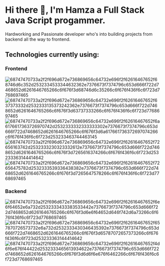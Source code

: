 # Hi there 👋, I'm Hamza a Full Stack Java Script progammer.

Hardworking and Passionate developer who's into building projects from backend all the way to frontend.

## Technologies currently using: 
### Frontend

![68747470733a2f2f696d672e736869656c64732e696f2f62616467652f68746d6c352d2532334533344632362e7376673f7374796c653d666f722d7468652d6261646765266c6f676f3d68746d6c35266c6f676f436f6c6f723d7768697465](https://user-images.githubusercontent.com/94742741/211165223-b3a515ab-a704-4199-83fd-f2281cce13d2.svg)
![68747470733a2f2f696d672e736869656c64732e696f2f62616467652f637373332d2532333135373242362e7376673f7374796c653d666f722d7468652d6261646765266c6f676f3d63737333266c6f676f436f6c6f723d7768697465](https://user-images.githubusercontent.com/94742741/211165235-88fce038-1d2e-4dea-b6f5-4e46638fe68c.svg)
![68747470733a2f2f696d672e736869656c64732e696f2f62616467652f6a6176617363726970742d2532333332333333302e7376673f7374796c653d666f722d7468652d6261646765266c6f676f3d6a617661736372697074266c6f676f436f6c6f723d253233463744463145](https://user-images.githubusercontent.com/94742741/211165239-c087f7aa-e5ad-47dc-9686-ca929231e025.svg)
![68747470733a2f2f696d672e736869656c64732e696f2f62616467652f72656163742d2532333230323332612e7376673f7374796c653d666f722d7468652d6261646765266c6f676f3d7265616374266c6f676f436f6c6f723d253233363144414642](https://user-images.githubusercontent.com/94742741/211165255-a79e8183-2d72-45a5-86ac-fd28d9745051.svg)
![68747470733a2f2f696d672e736869656c64732e696f2f62616467652f72656475782d2532333539336438382e7376673f7374796c653d666f722d7468652d6261646765266c6f676f3d7265647578266c6f676f436f6c6f723d7768697465](https://user-images.githubusercontent.com/94742741/211165257-743da23c-78d5-48b0-bc47-84a9fdc0ca3c.svg)


### Backend

![68747470733a2f2f696d672e736869656c64732e696f2f62616467652f6e6f64652e6a732d2532333433383533442e7376673f7374796c653d666f722d7468652d6261646765266c6f676f3d6e6f64652d646f742d6a73266c6f676f436f6c6f723d7768697465](https://user-images.githubusercontent.com/94742741/211165298-96af15e5-a206-4030-ac52-c137a57841a2.svg)
![68747470733a2f2f696d672e736869656c64732e696f2f62616467652f657870726573732e6a732d2532333430346435392e7376673f7374796c653d666f722d7468652d6261646765266c6f676f3d65787072657373266c6f676f436f6c6f723d253233363144414642](https://user-images.githubusercontent.com/94742741/211165306-09ae479e-87e2-4b28-a30c-eba6e5df0da0.svg)
![68747470733a2f2f696d672e736869656c64732e696f2f62616467652f4d6f6e676f44422d2532333465613934622e7376673f7374796c653d666f722d7468652d6261646765266c6f676f3d6d6f6e676f6462266c6f676f436f6c6f723d7768697465](https://user-images.githubusercontent.com/94742741/211165309-22244a5f-10ed-4448-b938-63e68c4de9f6.svg)


